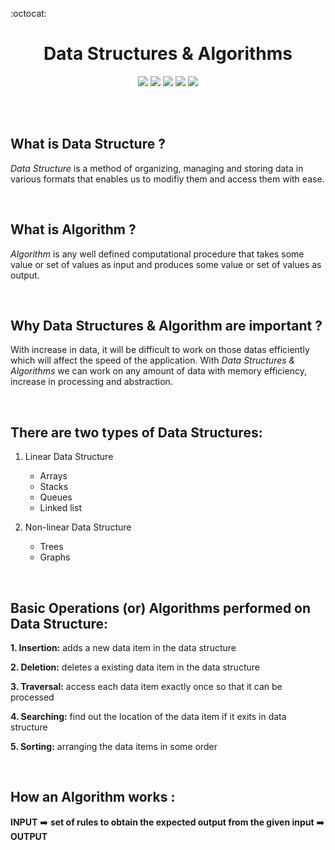 
:octocat: <h1 align="center"><strong>Data Structures & Algorithms</strong></h1>    

<p align='center'>
<img src='https://img.shields.io/github/languages/count/Somanyu/DataStructure'>

<img src='https://img.shields.io/badge/MadeBy-Somanyu-blue'>

<img src='https://img.shields.io/github/languages/code-size/Somanyu/DataStructure'>

<img src='https://img.shields.io/github/issues/Somanyu/DataStructure'>

<img src='https://img.shields.io/github/followers/Somanyu?style=social'>
</p>

<br>
<br>

## **What is Data Structure ?**
*Data Structure* is a method of organizing, managing and storing data in various formats that enables us to modifiy them and access them with ease.

<br>

## **What is Algorithm ?**
*Algorithm* is any well defined computational procedure that takes some value
or set of values as input and produces some value or set of values as output. 

<br>

## **Why Data Structures & Algorithm are important ?**
With increase in data, it will be difficult to work on those datas efficiently which will affect the speed of the application.
With *Data Structures & Algorithms* we can work on any amount of data with memory efficiency, increase in processing and abstraction.

<br>

## **There are two types of Data Structures:**
1. Linear Data Structure
    * Arrays
    * Stacks
    * Queues
    * Linked list

2. Non-linear Data Structure
    * Trees
    * Graphs

<br>

## **Basic Operations (or) Algorithms performed on Data Structure:**
**1. Insertion:** adds a new data item in the data structure

**2. Deletion:** deletes a existing data item in the data structure

**3. Traversal:** access each data item exactly once so that it can be processed

**4. Searching:** find out the location of the data item if it exits in data structure

**5. Sorting:** arranging the data items in some order

<br>

## **How an Algorithm works :**

**INPUT**   :arrow_right: **set of rules to obtain the expected output from the given input** :arrow_right: **OUTPUT** 
